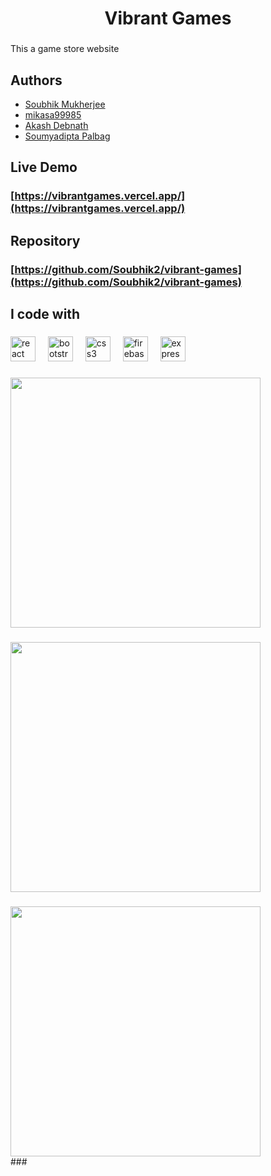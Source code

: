 <h1 align="center">Vibrant Games</h1>

###

<p align="left">This a game store website</p>

###

## Authors

- [Soubhik Mukherjee](https://github.com/Soubhik2)
- [mikasa99985](https://github.com/mikasa99985)
- [Akash Debnath](https://github.com/Realme11x)
- [Soumyadipta Palbag](https://github.com/Soumyadipta025)

## Live Demo

### [https://vibrantgames.vercel.app/](https://vibrantgames.vercel.app/)

## Repository

### [https://github.com/Soubhik2/vibrant-games](https://github.com/Soubhik2/vibrant-games)

<h2 align="left">I code with</h2>

###


<div align="left">
  <img src="https://cdn.simpleicons.org/react/61DAFB" height="40" alt="react logo"  />
  <img width="12" />
  <img src="https://skillicons.dev/icons?i=bootstrap" height="40" alt="bootstrap logo"  />
  <img width="12" />
  <img src="https://cdn.jsdelivr.net/gh/devicons/devicon/icons/css3/css3-original.svg" height="40" alt="css3 logo"  />
  <img width="12" />
  <img src="https://skillicons.dev/icons?i=firebase" height="40" alt="firebase logo"  />
  <img width="12" />
  <img src="https://cdn.jsdelivr.net/gh/devicons/devicon/icons/express/express-original.svg" height="40" alt="express logo"  />
</div>

###

<div align="left">
  <img height="400" src="https://firebasestorage.googleapis.com/v0/b/resume-website-9493c.appspot.com/o/files%2FV1.png?alt=media&token=99b78efe-4af1-4d23-9fa4-e5ed91097789"  />
</div>

###

<div align="left">
  <img height="400" src="https://firebasestorage.googleapis.com/v0/b/resume-website-9493c.appspot.com/o/files%2FV2.png?alt=media&token=f193c063-c397-40d4-8e0f-654aaf9a89bd"  />
</div>

###

<div align="left">
  <img height="400" src="https://firebasestorage.googleapis.com/v0/b/resume-website-9493c.appspot.com/o/files%2FV3.png?alt=media&token=cafb3031-3c30-4968-a1d7-d5b80909b1cf"  />
</div>
###
